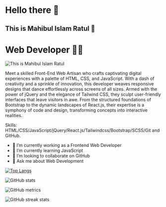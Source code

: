 # Hello there 👋

## This is Mahibul Islam Ratul 🥰
# Web Developer 👨‍💻

![This is Mahibul Islam Ratul](https://www.linkpicture.com/q/git-hub-banner.png)

Meet a skilled Front-End Web Artisan who crafts captivating digital experiences with a palette of HTML, CSS, and JavaScript. With a dash of creativity and a sprinkle of innovation, this developer weaves responsive designs that dance effortlessly across screens of all sizes. Armed with the power of jQuery and the elegance of Tailwind CSS, they sculpt user-friendly interfaces that leave visitors in awe. From the structured foundations of Bootstrap to the dynamic landscapes of React.js, their expertise is a symphony of code and design, transforming concepts into interactive realities.

Skills: HTML/CSS/JavaScript/jQuery/React.js/Tailwindcss/Bootstrap/SCSS/Git and GitHub.

- 🔭 I’m currently working as a Frontend Web Developer 
- 🌱 I’m currently learning JavaScript
- 👯 I’m looking to collaborate on GitHub 
- 💬 Ask me about Web Development



[![Top Langs](https://github-readme-stats.vercel.app/api/top-langs/?username=webdevratul)](https://github.com/anuraghazra/github-readme-stats)

![GitHub stats](https://github-readme-stats.vercel.app/api?username=webdevratul&show_icons=true)  

![GitHub metrics](https://metrics.lecoq.io/webdevratul)  

![GitHub streak stats](https://streak-stats.demolab.com/?user=webdevratul)  



 





